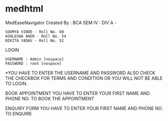 # medhtml
MedEaseNavigator 
Created By :
BCA SEM IV : DIV A -

    SOUMYA VINOD - Roll No. 60
    ASHLESHA AHER - Roll No. 54
    NIKITA YADAV - Roll No. 52
LOGIN

    USERNAME : Admin [nospace]
    PASSWORD : root [nospace]
 *YOU HAVE TO ENTER THE USERNAME AND PASSWORD ALSO CHECK THE CHECKBOX FOR TERMS AND CONDITION OR YOU WILL NOT BE ABLE TO LOGIN.

 BOOK APPOINTMENT
 YOU HAVE TO ENTER YOUR FIRST NAME AND PHONE NO. TO BOOK THE APPOINTMENT

 ENQUIRY FORM
 YOU HAVE TO ENTER YOUR FIRST NAME AND PHONE NO. TO ENQUIRE